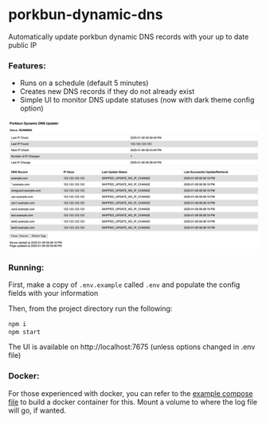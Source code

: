 # porkbun-dynamic-dns
Automatically update porkbun dynamic DNS records with your up to date public IP

### Features:
- Runs on a schedule (default 5 minutes)
- Creates new DNS records if they do not already exist
- Simple UI to monitor DNS update statuses (now with dark theme config option)

![example image](ui.png)

### Running:

First, make a copy of `.env.example` called `.env` and populate the config fields with your information

Then, from the project directory run the following:

```
npm i
npm start
```

The UI is available on http://localhost:7675 (unless options changed in .env file)

### Docker:

For those experienced with docker, you can refer to the [example compose file](example-docker-compose.yml) to build a docker container for this. Mount a volume to where the log file will go, if wanted. 

